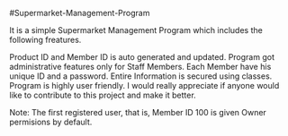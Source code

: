 #Supermarket-Management-Program

It is a simple Supermarket Management Program which includes the following freatures.

Product ID and Member ID is auto generated and updated.
Program got administrative features only for Staff Members.
Each Member have his unique ID and a password.
Entire Information is secured using classes.
Program is highly user friendly.
I would really appreciate if anyone would like to contribute to this project and make it better.

Note: The first registered user, that is, Member ID 100 is given Owner permisions by default.
